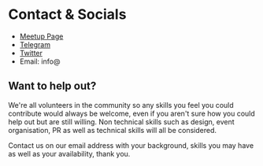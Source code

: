 # Contact & Socials

* [Meetup Page](https://www.meetup.com/Dublin-Linux-Community?target=_blank)
* [Telegram](../chat)
* [Twitter](https://twitter.com/dublinlinux?target=_blank)
* Email: info@

## Want to help out?

We're all volunteers in the community so any skills you feel you could contribute would always be welcome, even if you aren't sure how you could help out but are still willing. Non technical skills such as design, event organisation, PR as well as technical skills will all be considered.

Contact us on our email address with your background, skills you may have as well as your availability, thank you.